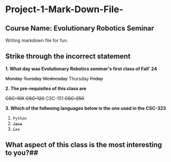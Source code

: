 # Project-1-Mark-Down-File-

## Course Name: Evolutionary Robotics Seminar 
Writing markdown file for fun.

## Strike through the incorrect statement 
**1. What day was Evolutionary Robotics seminar's first class of Fall' 24**

~~Monday~~ 
~~Tuesday~~
~~Wednesday~~ 
Thursday
~~Friday~~

**2. The pre-requisites of this class are**

~~CSC-10X~~
~~CSC-120~~
CSC-151
~~CSC-250~~

**3. Which of the follwoing languages below is the one used in the CSC-323**
1. `Python`
2. ~~`Java`~~
3. ~~`C++`~~

## What aspect of this class is the most interesting to you?##



